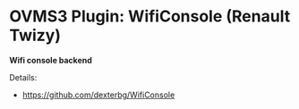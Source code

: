 # OVMS3 Plugin: WifiConsole (Renault Twizy)

**Wifi console backend**

Details:
- https://github.com/dexterbg/WifiConsole
